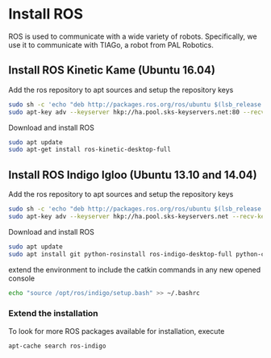 # Install ROS
ROS is used to communicate with a wide variety of robots. Specifically, we use it to communicate with TIAGo, a robot from PAL Robotics.

## Install ROS Kinetic Kame (Ubuntu 16.04)

Add the ros repository to apt sources and setup the repository keys
```bash
sudo sh -c 'echo "deb http://packages.ros.org/ros/ubuntu $(lsb_release -sc) main" > /etc/apt/sources.list.d/ros-latest.list'
sudo apt-key adv --keyserver hkp://ha.pool.sks-keyservers.net:80 --recv-key 421C365BD9FF1F717815A3895523BAEEB01FA116
```

Download and install ROS
```bash
sudo apt update
sudo apt-get install ros-kinetic-desktop-full
```

## Install ROS Indigo Igloo (Ubuntu 13.10 and 14.04)
Add the ros repository to apt sources and setup the repository keys
```bash
sudo sh -c 'echo "deb http://packages.ros.org/ros/ubuntu $(lsb_release -sc) main" > /etc/apt/sources.list.d/ros-latest.list'
sudo apt-key adv --keyserver hkp://ha.pool.sks-keyservers.net --recv-key 421C365BD9FF1F717815A3895523BAEEB01FA116
```

Download and install ROS
```bash
sudo apt update
sudo apt install git python-rosinstall ros-indigo-desktop-full python-catkin-tools ros-indigo-joint-state-controller ros-indigo-twist-mux ros-indigo-ompl ros-indigo-controller-manager ros-indigo-moveit-core ros-indigo-moveit-ros-perception ros-indigo-moveit-ros-move-group ros-indigo-moveit-kinematics ros-indigo-moveit-ros-planning-interface ros-indigo-moveit-simple-controller-manager ros-indigo-moveit-planners-ompl ros-indigo-joy ros-indigo-joy-teleop ros-indigo-teleop-tools ros-indigo-control-toolbox ros-indigo-sound-play ros-indigo-navigation ros-indigo-eband-local-planner ros-indigo-depthimage-to-laserscan  ros-indigo-openslam-gmapping ros-indigo-gmapping ros-indigo-moveit-commander ros-indigo-geometry-experimental
```

extend the environment to include the catkin commands in any new opened console
```bash
echo "source /opt/ros/indigo/setup.bash" >> ~/.bashrc
```

### Extend the installation
To look for more ROS packages available for installation, execute
```bash
apt-cache search ros-indigo
```
